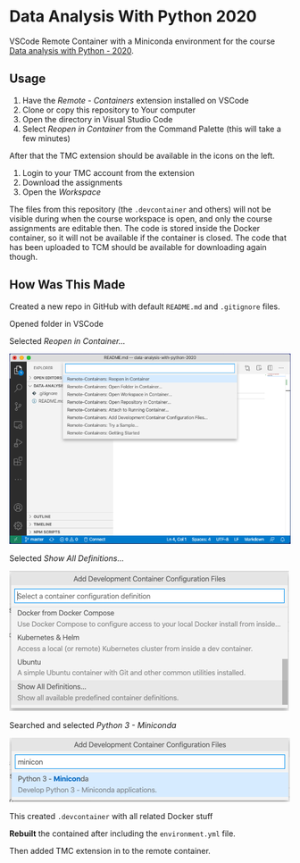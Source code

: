 # Data Analysis With Python 2020

VSCode Remote Container with a Miniconda environment for the course
[Data analysis with Python - 2020](https://csmastersuh.github.io/data_analysis_with_python_2020/).

## Usage

 1. Have the _Remote - Containers_ extension installed on VSCode
 2. Clone or copy this repository to Your computer
 3. Open the directory in Visual Studio Code
 4. Select _Reopen in Container_ from the Command Palette (this will take a few minutes)

After that the TMC extension should be available in the icons on the left.

 1. Login to your TMC account from the extension
 2. Download the assignments
 3. Open the _Workspace_

The files from this repository (the `.devcontainer` and others) will not be visible 
during when the course workspace is open, and only the course assignments are
editable then. The code is stored inside the Docker container, so it will not be
available if the container is closed. The code that has been uploaded to TCM should
be available for downloading again though.

## How Was This Made

Created a new repo in GitHub with default `README.md` and `.gitignore` files.

Opened folder in VSCode

Selected _Reopen in Container..._

![Reopen in Container](docs/img/reopen.png)

Selected _Show All Definitions..._

![Show All Definitions](docs/img/show-all.png)

Searched and selected _Python 3 - Miniconda_

![Python 3 - Miniconda](docs/img/miniconda.png)

This created `.devcontainer` with all related Docker stuff

**Rebuilt** the contained after including the `environment.yml` file.

Then added TMC extension in to the remote container.

